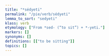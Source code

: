 ```yaml
---
title: "*sédyeti"
permalink: "/pie/verb/sédyeti"
lemma_to_sort: "sedyeti"
klass: verb
etymology: ["From *sed- (“to sit”) +‎ *-yeti."]
markers: []
synonyms: []
definitions: [["to be sitting"]]
topics: []
---
```

